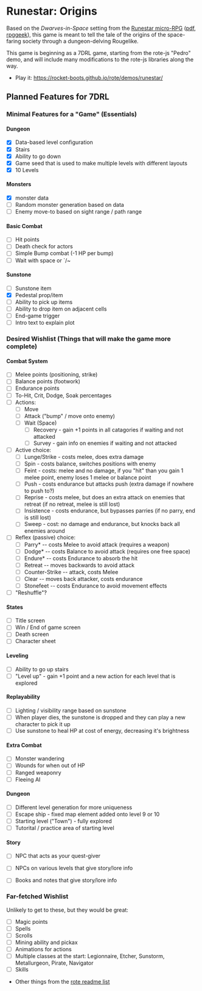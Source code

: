 # Runestar: Origins

Based on the _Dwarves-in-Space_ setting from the [Runestar micro-RPG](http://deathraygames.com/tabletop-roleplaying/runestar/RuneStar_v1.pdf) ([pdf](http://deathraygames.com/tabletop-roleplaying/runestar/RuneStar_v1.pdf), [rpggeek](https://rpggeek.com/rpgitem/190198/runestar)), this game is meant to tell the tale of the origins of the space-faring society through a dungeon-delving Rougelike.

This game is beginning as a 7DRL game, starting from the rote-js "Pedro" demo, and will include many modifications to the rote-js libraries along the way.

* Play it: https://rocket-boots.github.io/rote/demos/runestar/

## Planned Features for 7DRL

### Minimal Features for a "Game" (Essentials)

#### Dungeon

- [x] Data-based level configuration
- [x] Stairs
- [x] Ability to go down
- [x] Game seed that is used to make multiple levels with different layouts
- [x] 10 Levels

#### Monsters

- [x] monster data
- [ ] Random monster generation based on data
- [ ] Enemy move-to based on sight range / path range

#### Basic Combat

- [ ] Hit points
- [ ] Death check for actors
- [ ] Simple Bump combat (-1 HP per bump)
- [ ] Wait with space or \`/~

#### Sunstone

- [ ] Sunstone item
- [x] Pedestal prop/item
- [ ] Ability to pick up items
- [ ] Ability to drop item on adjacent cells
- [ ] End-game trigger
- [ ] Intro text to explain plot

### Desired Wishlist (Things that will make the game more complete)

#### Combat System

- [ ] Melee points (positioning, strike)
- [ ] Balance points (footwork)
- [ ] Endurance points
- [ ] To-Hit, Crit, Dodge, Soak percentages
- [ ] Actions:
    - [ ] Move
    - [ ] Attack ("bump" / move onto enemy)
	- [ ] Wait (Space)
        - [ ] Recovery - gain +1 points in all catagories if waiting and not attacked
	    - [ ] Survey - gain info on enemies if waiting and not attacked
- [ ] Active choice:
    - [ ] Lunge/Strike - costs melee, does extra damage
	- [ ] Spin - costs balance, switches positions with enemy
    - [ ] Feint - costs: melee and no damage, if you "hit" than you gain 1 melee point, enemy loses 1 melee or balance point
	- [ ] Push - costs endurance but attacks push (extra damage if nowhere to push to?)
	- [ ] Reprise - costs melee, but does an extra attack on enemies that retreat (if no retreat, melee is still lost)
	- [ ] Insistence - costs endurance, but bypasses parries (if no parry, end is still lost)
	- [ ] Sweep - cost: no damage and endurance, but knocks back all enemies around
- [ ] Reflex (passive) choice:
    - [ ] Parry\* -- costs Melee to avoid attack (requires a weapon)
	- [ ] Dodge\* -- costs Balance to avoid attack (requires one free space)
	- [ ] Endure\* -- costs Endurance to absorb the hit
	- [ ] Retreat -- moves backwards to avoid attack
	- [ ] Counter-Strike -- attack, costs Melee
	- [ ] Clear -- moves back attacker, costs endurance
	- [ ] Stonefeet -- costs Endurance to avoid movement effects
- [ ] "Reshuffle"?

#### States

- [ ] Title screen
- [ ] Win / End of game screen
- [ ] Death screen
- [ ] Character sheet

#### Leveling

- [ ] Ability to go up stairs
- [ ] "Level up" - gain +1 point and a new action for each level that is explored

#### Replayability

- [ ] Lighting / visibility range based on sunstone
- [ ] When player dies, the sunstone is dropped and they can play a new character to pick it up
- [ ] Use sunstone to heal HP at cost of energy, decreasing it's brightness

#### Extra Combat

- [ ] Monster wandering
- [ ] Wounds for when out of HP
- [ ] Ranged weaponry
- [ ] Fleeing AI

#### Dungeon

- [ ] Different level generation for more uniqueness
- [ ] Escape ship - fixed map element added onto level 9 or 10
- [ ] Starting level ("Town") - fully explored
- [ ] Tutorital / practice area of starting level

#### Story

- [ ] NPC that acts as your quest-giver
- [ ] NPCs on various levels that give story/lore info
- [ ] Books and notes that give story/lore info


### Far-fetched Wishlist

Unlikely to get to these, but they would be great:

- [ ] Magic points
- [ ] Spells
- [ ] Scrolls
- [ ] Mining ability and pickax
- [ ] Animations for actions
- [ ] Multiple classes at the start: Legionnaire, Etcher, Sunstorm, Metallurgeon, Pirate, Navigator
- [ ] Skills
- Other things from the [rote readme list](../../README.md)
